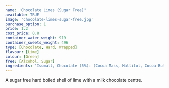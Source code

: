 ```yaml
---
name: 'Chocolate Limes (Sugar Free)'
available: TRUE
image: 'chocolate-limes-sugar-free.jpg'
purchase_option: 1
price: 1.2
cost_price: 0.8
container_water_weight: 919
container_sweets_weight: 496
type: [Chocolate, Hard, Wrapped]
flavour: [Lime]
colour: [Green]
free: [Alcohol, Sugar]
ingredients: 'Isomalt, Chocolate (5%): (Cocoa Mass, Maltitol, Cocoa Butter, Emulsifier: Soya Lecithin E322), Whole Milk Powder, Citric Acid, Colours: E102, E142; Flavours: Lime Oil'
---
```

A sugar free hard boiled shell of lime with a milk chocolate centre.